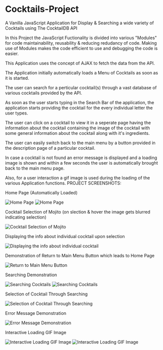 # Cocktails-Project
A Vanilla JavaScript Application for Display &amp; Searching a wide variety of Cocktails using The CocktailDB API

In this Project the JavaScript Fuctionality is divided into various "Modules" for code maintainability, reusability & reducing redudancy of code. Making use of Modules makes the code efficient to use and debugging the code is easier.

This Application uses the concept of AJAX to fetch the data from the API.

The Application initially automatically loads a Menu of Cocktails as soon as it is started. 

The user can search for a perticular cocktail(s) through a vast database of various cocktails provided by the API.

As soon as the user starts typing in the Search Bar of the application, the application starts providing the cocktail for the every individual letter the user types.

The user can click on a cocktail to view it in a seperate page having the information about the cocktail containing the image of the cocktail with some general information about the cocktail along with it's ingredients.

The user can easily switch back to the main menu by a button provided in the description page of a particular cocktail.

In case a cocktail is not found an error message is displayed and a loading image is shown and within a few seconds the user is automatically brought back to the main menu page.

Also, for a user interaction a gif image is used during the loading of the various Application functions.
PROJECT SCREENSHOTS:


Home Page (Automatically Loaded)


<img src = "https://github.com/SambhavAggarwal01/Cocktails-Project/blob/main/Project%20Screenshot/Screenshot%202021-10-04%2003.34.07.png" alt = "Home Page" />

<img src = "https://github.com/SambhavAggarwal01/Cocktails-Project/blob/main/Project%20Screenshot/Screenshot%202021-10-04%2003.34.14.png" alt = "Home Page" />


Cocktail Selection of Mojito (on slection &amp; hover the image gets blurred indicating selection)


<img src = "https://github.com/SambhavAggarwal01/Cocktails-Project/blob/main/Project%20Screenshot/Screenshot%202021-10-04%2003.34.21.png" alt = "Cocktail Selection of Mojito" />


Displaying the info about individual cocktail upon selection


<img src = "https://github.com/SambhavAggarwal01/Cocktails-Project/blob/main/Project%20Screenshot/Screenshot%202021-10-04%2003.34.26.png" alt = "Displaying the info about individual cocktail" />


Demonstration of Return to Main Menu Button which leads to Home Page


<img src = "https://github.com/SambhavAggarwal01/Cocktails-Project/blob/main/Project%20Screenshot/Screenshot%202021-10-04%2003.34.28.png" alt = "Return to Main Menu Button" />


Searching Demonstration


<img src = "https://github.com/SambhavAggarwal01/Cocktails-Project/blob/main/Project%20Screenshot/Screenshot%202021-10-04%2003.34.58.png" alt = "Searching Cocktails" />

<img src = "https://github.com/SambhavAggarwal01/Cocktails-Project/blob/main/Project%20Screenshot/Screenshot%202021-10-04%2003.35.06.png" alt = "Searching Cocktails" />


Selection of Cocktail Through Searching


<img src = "https://github.com/SambhavAggarwal01/Cocktails-Project/blob/main/Project%20Screenshot/Screenshot%202021-10-04%2003.35.14.png" alt = "Selection of Cocktail Through Searching" />


Error Message Demonstration


<img src = "https://github.com/SambhavAggarwal01/Cocktails-Project/blob/main/Project%20Screenshot/Screenshot%202021-10-04%2004.01.20.png" alt = "Error Message Demonstration" />


Interactive Loading GIF Image


<img src = "https://github.com/SambhavAggarwal01/Cocktails-Project/blob/main/Project%20Screenshot/Screenshot%202021-10-04%2003.35.17.png" alt = "Interactive Loading GIF Image" />

<img src = "https://github.com/SambhavAggarwal01/Cocktails-Project/blob/main/Project%20Screenshot/Screenshot%202021-10-04%2003.34.31.png" alt = "Interactive Loading GIF Image" />

